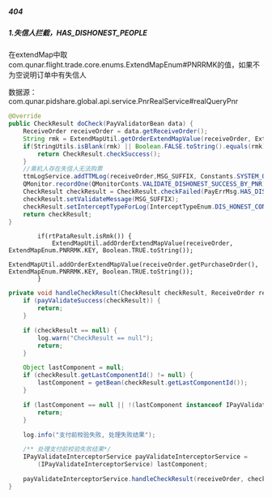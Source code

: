 ##### 404

##### 1.失信人拦截，HAS_DISHONEST_PEOPLE

在extendMap中取com.qunar.flight.trade.core.enums.ExtendMapEnum#PNRRMK的值，如果不为空说明订单中有失信人

数据源：com.qunar.pidshare.global.api.service.PnrRealService#realQueryPnr









```java
@Override
public CheckResult doCheck(PayValidatorBean data) {
    ReceiveOrder receiveOrder = data.getReceiveOrder();
    String rmk = ExtendMapUtil.getOrderExtendMapValue(receiveOrder, ExtendMapEnum.PNRRMK.KEY);
    if(StringUtils.isBlank(rmk) || Boolean.FALSE.toString().equals(rmk)){
        return CheckResult.checkSuccess();
    }
    //乘机人存在失信人无法购票
    ttmLogService.addTTMLog(receiveOrder,MSG_SUFFIX, Constants.SYSTEM_OPERATION_TYPE);
    QMonitor.recordOne(QMonitorConts.VALIDATE_DISHONEST_SUCCESS_BY_PNR);
    CheckResult checkResult = CheckResult.checkFailed(PayErrMsg.HAS_DISHONEST_PEOPLE, InterceptorCause.HAS_DISHONEST_PEOPLE);
    checkResult.setValidateMessage(MSG_SUFFIX);
    checkResult.setInterceptTypeForLog(InterceptTypeEnum.DIS_HONEST_CONTAINED);
    return checkResult;
}
```





            if(rtPataResult.isRmk()) {
                ExtendMapUtil.addOrderExtendMapValue(receiveOrder, ExtendMapEnum.PNRRMK.KEY, Boolean.TRUE.toString());
                ExtendMapUtil.addOrderExtendMapValue(receiveOrder.getPurchaseOrder(), ExtendMapEnum.PNRRMK.KEY, Boolean.TRUE.toString());
            }
```java
private void handleCheckResult(CheckResult checkResult, ReceiveOrder receiveOrder) {
    if (payValidateSuccess(checkResult)) {
        return;
    }

    if (checkResult == null) {
        log.warn("CheckResult == null");
        return;
    }

    Object lastComponent = null;
    if (checkResult.getLastComponentId() != null) {
        lastComponent = getBean(checkResult.getLastComponentId());
    }

    if (lastComponent == null || !(lastComponent instanceof IPayValidateInterceptorService)) {
        return;
    }

    log.info("支付前校验失败, 处理失败结果");

    /** 处理支付前校验失败结果*/
    IPayValidateInterceptorService payValidateInterceptorService =
        (IPayValidateInterceptorService) lastComponent;

    payValidateInterceptorService.handleCheckResult(receiveOrder, checkResult);
}
```